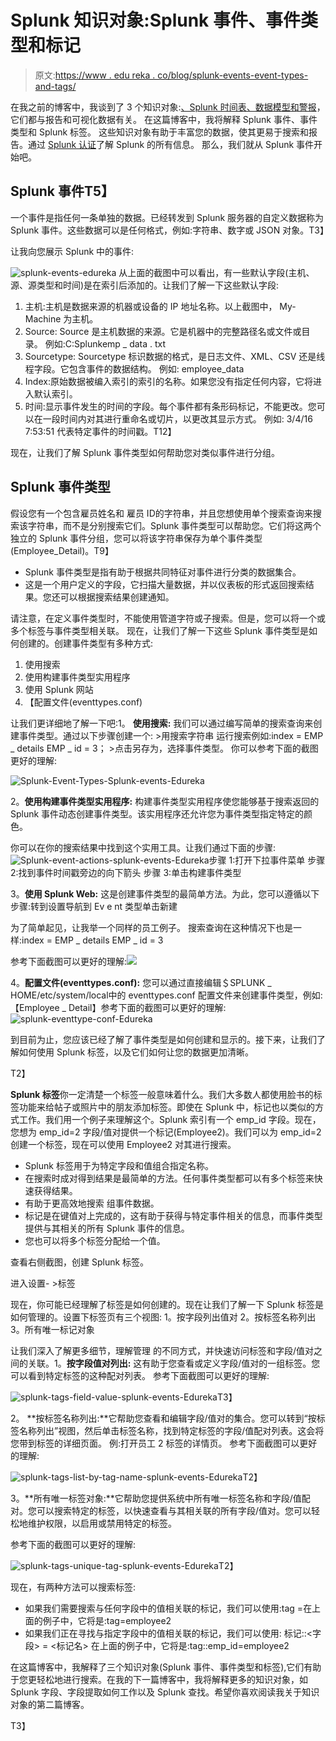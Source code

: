 # Splunk 知识对象:Splunk 事件、事件类型和标记

> 原文:[https://www . edu reka . co/blog/splunk-events-event-types-and-tags/](https://www.edureka.co/blog/splunk-events-event-types-and-tags/)

在我之前的博客中，我谈到了 3 个知识对象:[、Splunk 时间表、数据模型和警报](https://www.edureka.co/blog/splunk-timechart-data-models-alert/)，它们都与报告和可视化数据有关。 在这篇博客中，我将解释 Splunk 事件、事件类型和 Splunk 标签。 这些知识对象有助于丰富您的数据，使其更易于搜索和报告。通过 [Splunk 认证](https://www.edureka.co/splunk-certification-training)了解 Splunk 的所有信息。 那么，我们就从 Splunk 事件开始吧。

## **Splunk 事件**T5】

一个事件是指任何一条单独的数据。已经转发到 Splunk 服务器的自定义数据称为 Splunk 事件。这些数据可以是任何格式，例如:字符串、数字或 JSON 对象。T3】

让我向您展示 Splunk 中的事件:

![splunk-events-edureka](../Images/5ec61f70868a878ce01c303cdbde32e7.png)  从上面的截图中可以看出，有一些默认字段(主机、源、源类型和时间)是在索引后添加的。让我们了解一下这些默认字段:

1.  主机:主机是数据来源的机器或设备的 IP 地址名称。以上截图中， My-Machine 为主机。
2.  Source: Source 是主机数据的来源。它是机器中的完整路径名或文件或目录。 例如:C:Splunkemp _ data . txt
3.  Sourcetype: Sourcetype 标识数据的格式，是日志文件、XML、CSV 还是线程字段。它包含事件的数据结构。 例如: employee_data
4.  Index:原始数据被编入索引的索引的名称。如果您没有指定任何内容，它将进入默认索引。
5.  时间:显示事件发生的时间的字段。每个事件都有条形码标记，不能更改。您可以在一段时间内对其进行重命名或切片，以更改其显示方式。 例如: 3/4/16 7:53:51 代表特定事件的时间戳。T12】

现在，让我们了解 Splunk 事件类型如何帮助您对类似事件进行分组。

## **Splunk 事件类型**

假设您有一个包含雇员姓名和 雇员 ID的字符串，并且您想使用单个搜索查询来搜索该字符串，而不是分别搜索它们。Splunk 事件类型可以帮助您。它们将这两个独立的 Splunk 事件分组，您可以将该字符串保存为单个事件类型(Employee_Detail)。T9】

*   Splunk 事件类型是指有助于根据共同特征对事件进行分类的数据集合。
*   这是一个用户定义的字段，它扫描大量数据，并以仪表板的形式返回搜索结果。您还可以根据搜索结果创建通知。

请注意，在定义事件类型时，不能使用管道字符或子搜索。但是，您可以将一个或多个标签与事件类型相关联。 现在，让我们了解一下这些 Splunk 事件类型是如何创建的。创建事件类型有多种方式:

1.  使用搜索
2.  使用构建事件类型实用程序
3.  使用 Splunk 网站
4.  【配置文件(eventtypes.conf)

让我们更详细地了解一下吧:1。 **使用搜索:** 我们可以通过编写简单的搜索查询来创建事件类型。通过以下步骤创建一个: >用搜索字符串 运行搜索例如:index = EMP _ details EMP _ id = 3； >点击另存为，选择事件类型。 你可以参考下面的截图更好的理解:

![Splunk-Event-Types-Splunk-events-Edureka](../Images/8d0f40674f3616db9429a8b13edcfc21.png)

2。**使用构建事件类型实用程序:** 构建事件类型实用程序使您能够基于搜索返回的 Splunk 事件动态创建事件类型。该实用程序还允许您为事件类型指定特定的颜色。

你可以在你的搜索结果中找到这个实用工具。让我们通过下面的步骤:![Splunk-event-actions-splunk-events-Edureka](../Images/34fc7b8fe98bd8659e26d7101f7f284a.png)步骤 1:打开下拉事件菜单   步骤 2:找到事件时间戳旁边的向下箭头   步骤 3:单击构建事件类型 

3。**使用 Splunk Web:** 这是创建事件类型的最简单方法。为此，您可以遵循以下步骤:转到设置导航到 Ev e nt 类型单击新建

为了简单起见，让我举一个同样的员工例子。 搜索查询在这种情况下也是一样:index = EMP _ details EMP _ id = 3

参考下面截图可以更好的理解:![](../Images/48698d28c3995a2f3b1a8d1d8907beec.png)

4。**配置文件(eventtypes.conf):** 您可以通过直接编辑＄SPLUNK _ HOME/etc/system/local中的 eventtypes.conf 配置文件来创建事件类型，例如:【Employee _ Detail】参考下面的截图可以更好的理解:![splunk-eventtype-conf-Edureka](../Images/dce52ccbedfe7c14998dfa0347f7b453.png)

到目前为止，您应该已经了解了事件类型是如何创建和显示的。接下来，让我们了解如何使用 Splunk 标签，以及它们如何让您的数据更加清晰。

T2】

**Splunk 标签**你一定清楚一个标签一般意味着什么。我们大多数人都使用脸书的标签功能来给帖子或照片中的朋友添加标签。即使在 Splunk 中，标记也以类似的方式工作。我们用一个例子来理解这个。Splunk 索引有一个 emp_id 字段。现在，您想为 emp_id=2 字段/值对提供一个标记(Employee2)。我们可以为 emp_id=2 创建一个标签，现在可以使用 Employee2 对其进行搜索。

*   Splunk 标签用于为特定字段和值组合指定名称。
*   在搜索时成对得到结果是最简单的方法。任何事件类型都可以有多个标签来快速获得结果。
*   有助于更高效地搜索 组事件数据。
*   标记是在键值对上完成的，这有助于获得与特定事件相关的信息，而事件类型提供与其相关的所有 Splunk 事件的信息。
*   您也可以将多个标签分配给一个值。

查看右侧截图，创建 Splunk 标签。

进入设置- >标签

现在，你可能已经理解了标签是如何创建的。现在让我们了解一下 Splunk 标签是如何管理的。设置下标签页有三个视图: 1。按字段列出值对 2。按标签名称列出 3。所有唯一标记对象

让我们深入了解更多细节，理解管理 的不同方式，并快速访问标签和字段/值对之间的关联。1。**按字段值对列出:** 这有助于您查看或定义字段/值对的一组标签。您可以看到特定标签的这种配对列表。 参考下面截图可以更好的理解:

![splunk-tags-field-value-splunk-events-Edureka](../Images/66b140461cce2fee7c4723eba831d98f.png)T3】

2。 **按标签名称列出:**它帮助您查看和编辑字段/值对的集合。您可以转到“按标签名称列出”视图，然后单击标签名称，找到特定标签的字段/值配对列表。这会将您带到标签的详细页面。 例:打开员工 2 标签的详情页。 参考下面截图可以更好的理解:

![splunk-tags-list-by-tag-name-splunk-events-Edureka](../Images/ee6b5dad2b712b72a36549773ad8d692.png)T2】

3。**所有唯一标签对象:**它帮助您提供系统中所有唯一标签名称和字段/值配对。您可以搜索特定的标签，以快速查看与其相关联的所有字段/值对。您可以轻松地维护权限，以启用或禁用特定的标签。

参考下面的截图可以更好的理解:

![splunk-tags-unique-tag-splunk-events-Edureka](../Images/8621e33930e19a17762ace68b1f811eb.png)T2】

现在，有两种方法可以搜索标签:

*   如果我们需要搜索与任何字段中的值相关联的标记，我们可以使用:tag =<tagname>在上面的例子中，它将是:tag=employee2
*   如果我们正在寻找与指定字段中的值相关联的标记，我们可以使用: 标记::<字段> = <标记名> 在上面的例子中，它将是:tag::emp_id=employee2

在这篇博客中，我解释了三个知识对象(Splunk 事件、事件类型和标签),它们有助于您更轻松地进行搜索。在我的下一篇博客中，我将解释更多的知识对象，如 Splunk 字段、字段提取如何工作以及 Splunk 查找。希望你喜欢阅读我关于知识对象的第二篇博客。

T3】